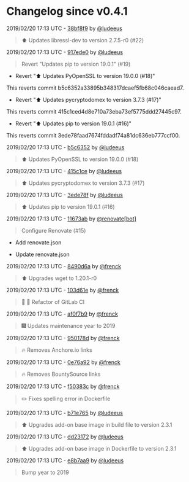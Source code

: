 # Changelog since v0.4.1

2019/02/20 17:13 UTC - [38bf8f9](https://github.com/hassio-addons/addon-tautulli/commit/38bf8f9144cec4df598e0eeccc5c35edc3aa1ff2) by [@ludeeus](https://github.com/ludeeus)
> :arrow_up: Updates libressl-dev to version 2.7.5-r0 (#22) 

2019/02/20 17:13 UTC - [917ede0](https://github.com/hassio-addons/addon-tautulli/commit/917ede0e999f8800a559caa9f8d3be5959015975) by [@ludeeus](https://github.com/ludeeus)
> Revert "Updates pip to version 19.0.1" (#19)

* Revert ":arrow_up: Updates PyOpenSSL to version 19.0.0 (#18)"

This reverts commit b5c6352a33895b348317dcaef5fb68c046caead7.

* Revert ":arrow_up: Updates pycryptodomex to version 3.7.3 (#17)"

This reverts commit 415c1ced4d8e710a73eba73ef5775ddd27445c97.

* Revert ":arrow_up: Updates pip to version 19.0.1 (#16)"

This reverts commit 3ede78faad7674fddadf74a81dc636eb777ccf00. 

2019/02/20 17:13 UTC - [b5c6352](https://github.com/hassio-addons/addon-tautulli/commit/b5c6352a33895b348317dcaef5fb68c046caead7) by [@ludeeus](https://github.com/ludeeus)
> :arrow_up: Updates PyOpenSSL to version 19.0.0 (#18) 

2019/02/20 17:13 UTC - [415c1ce](https://github.com/hassio-addons/addon-tautulli/commit/415c1ced4d8e710a73eba73ef5775ddd27445c97) by [@ludeeus](https://github.com/ludeeus)
> :arrow_up: Updates pycryptodomex to version 3.7.3 (#17) 

2019/02/20 17:13 UTC - [3ede78f](https://github.com/hassio-addons/addon-tautulli/commit/3ede78faad7674fddadf74a81dc636eb777ccf00) by [@ludeeus](https://github.com/ludeeus)
> :arrow_up: Updates pip to version 19.0.1 (#16) 

2019/02/20 17:13 UTC - [11673ab](https://github.com/hassio-addons/addon-tautulli/commit/11673ab62f0bb8cacffc92eca1bc6a7d41a08940) by [@renovate[bot]](https://github.com/apps/renovate)
> Configure Renovate (#15)

* Add renovate.json

* Update renovate.json 

2019/02/20 17:13 UTC - [8490d6a](https://github.com/hassio-addons/addon-tautulli/commit/8490d6a2c96f6e8c9363cbffe635e567fbc5f632) by [@frenck](https://github.com/frenck)
> :arrow_up: Upgrades wget to 1.20.1-r0 

2019/02/20 17:13 UTC - [103d61e](https://github.com/hassio-addons/addon-tautulli/commit/103d61eea1674c0ed3a4cc3e7ee30a73a670c491) by [@frenck](https://github.com/frenck)
> :tractor: :rocket: Refactor of GitLab CI 

2019/02/20 17:13 UTC - [af0f7b9](https://github.com/hassio-addons/addon-tautulli/commit/af0f7b96393eb7db0dc296b4ea778e87f698a307) by [@frenck](https://github.com/frenck)
> :fireworks: Updates maintenance year to 2019 

2019/02/20 17:13 UTC - [950178d](https://github.com/hassio-addons/addon-tautulli/commit/950178df368237390a83383d928989e4a28bbd79) by [@frenck](https://github.com/frenck)
> :fire: Removes Anchore.io links 

2019/02/20 17:13 UTC - [0e76a92](https://github.com/hassio-addons/addon-tautulli/commit/0e76a923d6c11faf3e79336b6cc9ead91e762b40) by [@frenck](https://github.com/frenck)
> :fire: Removes BountySource links 

2019/02/20 17:13 UTC - [f50383c](https://github.com/hassio-addons/addon-tautulli/commit/f50383c043f628ab9e25a035278feb3daf83aeef) by [@frenck](https://github.com/frenck)
> :pencil2: Fixes spelling error in Dockerfile 

2019/02/20 17:13 UTC - [b71e765](https://github.com/hassio-addons/addon-tautulli/commit/b71e765241a1943207f0e69dff39eccf7a8e8579) by [@ludeeus](https://github.com/ludeeus)
> :arrow_up: Upgrades add-on base image in build file to version 2.3.1 

2019/02/20 17:13 UTC - [dd23172](https://github.com/hassio-addons/addon-tautulli/commit/dd23172eecd2e56927c2853397a975b201ce2ef7) by [@ludeeus](https://github.com/ludeeus)
> :arrow_up: Upgrades add-on base image in Dockerfile to version 2.3.1 

2019/02/20 17:13 UTC - [e8b7aa9](https://github.com/hassio-addons/addon-tautulli/commit/e8b7aa91e4bc2a318de63b9e05c67c62740e79df) by [@ludeeus](https://github.com/ludeeus)
> Bump year to 2019 

